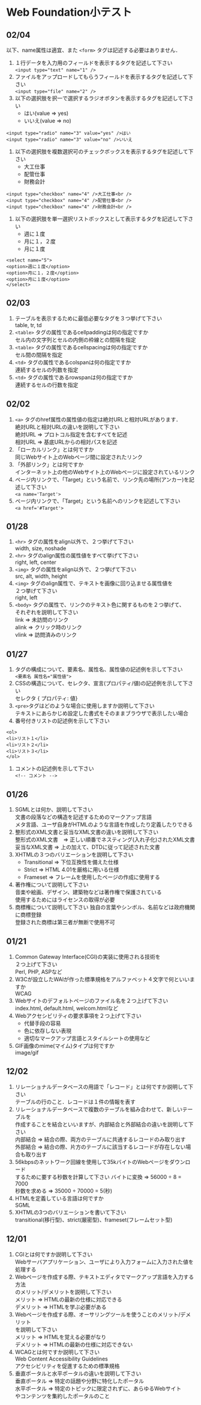 # Web Foundation小テスト

## 02/04
以下、name属性は適宜、また ```<form>``` タグは記述する必要はありません．

1. １行データを入力用のフィールドを表示するタグを記述して下さい  
```<input type="text" name="1" />```
1. ファイルをアップロードしてもらうフィールドを表示するタグを記述して下さい  
```<input type="file" name="2" />```
1. 以下の選択肢を択一で選択するラジオボタンを表示するタグを記述して下さい
	- はい(value => yes)
	- いいえ(value => no)  
```
<input type="radio" name="3" value="yes" />はい
<input type="radio" name="3" value="no" />いいえ
```
1. 以下の選択肢を複数選択可のチェックボックスを表示するタグを記述して下さい
	- 大工仕事
	- 配管仕事
	- 財務会計  
```
<input type="checkbox" name="4" />大工仕事<br />
<input type="checkbox" name="4" />配管仕事<br />
<input type="checkbox" name="4" />財務会計<br />
```
1. 以下の選択肢を単一選択リストボックスとして表示するタグを記述して下さい
	- 週に１度
	- 月に１，２度
	- 月に１度
```
<select name="5">
<option>週に１度</option>
<option>月に１，２度</option>
<option>月に１度</option>
</select>
```

## 02/03

1. テーブルを表示するために最低必要なタグを３つ挙げて下さい  
 table, tr, td
1. ```<table>``` タグの属性であるcellpaddingは何の指定ですか  
セル内の文字列とセルの内側の枠線との間隔を指定
1. ```<table>``` タグの属性であるcellspacingは何の指定ですか  
セル間の間隔を指定
1. ```<td>``` タグの属性であるcolspanは何の指定ですか  
連続するセルの列数を指定
1. ```<td>``` タグの属性であるrowspanは何の指定ですか  
連続するセルの行数を指定

## 02/02

1. ```<a>``` タグのhref属性の属性値の指定は絶対URLと相対URLがあります．  
絶対URLと相対URLの違いを説明して下さい  
絶対URL => プロトコル指定を含むすべてを記述  
相対URL => 基底URLからの相対パスを記述
1. 「ローカルリンク」とは何ですか  
同じWebサイト上のWebページ間に設定されたリンク
1. 「外部リンク」とは何ですか  
インターネット上の他のWebサイト上のWebページに設定されているリンク
1. ページ内リンクで、「Target」という名前で、リンク先の場所(アンカー)を記述して下さい  
```<a name='Target'>```
1. ページ内リンクで、「Target」という名前へのリンクを記述して下さい  
```<a href='#Target'>```

## 01/28

1. ```<hr>``` タグの属性をalign以外で、２つ挙げて下さい  
width, size, noshade
1. ```<hr>``` タグのalign属性の属性値をすべて挙げて下さい  
right, left, center
1. ```<img>``` タグの属性をalign以外で、２つ挙げて下さい  
src, alt, width, height
1. ```<img>``` タグのalign属性で、テキストを画像に回り込ませる属性値を  
２つ挙げて下さい  
right, left
1. ```<body>``` タグの属性で、リンクのテキスト色に関するものを２つ挙げて、  
それぞれを説明して下さい  
link => 未訪問のリンク  
alink => クリック時のリンク  
vlink => 訪問済みのリンク

## 01/27

1. タグの構成について、要素名、属性名、属性値の記述例を示して下さい  
```<要素名 属性名="属性値">```
1. CSSの構造について、セレクタ、宣言(プロパティ/値)の記述例を示して下さい  
セレクタ { プロパティ: 値}
1. ```<pre>```タグはどのような場合に使用しますか説明して下さい  
テキストにあらかじめ設定した書式をそのままブラウザで表示したい場合
1. 番号付きリストの記述例を示して下さい  
```
<ol>
<li>リスト１</li>
<li>リスト２</li>
<li>リスト３</li>
</ol>
```
1. コメントの記述例を示して下さい  
```<!-- コメント -->```

## 01/26

1. SGMLとは何か、説明して下さい  
文書の段落などの構造を記述するためのマークアップ言語  
メタ言語、ユーザ自身がHTMLのような言語を作成したり定義したりできる
1. 整形式のXML文書と妥当なXML文書の違いを説明して下さい  
整形式のXML文書　=> 正しい順番でネスティング(入れ子化)されたXML文書  
妥当なXML文書 => 上の加えて、DTDに従って記述された文書
1. XHTMLの３つのバリエーションを説明して下さい
	- Transitional => 下位互換性を備えた仕様
	- Strict => HTML 4.01を厳格に用いる仕様
	- Frameset => フレームを使用したページの作成に使用する
1. 著作権について説明して下さい  
音楽や絵画、デザイン、建築物などは著作権で保護されている  
使用するためにはライセンスの取得が必要
1. 商標権について説明して下さい
独自の言葉やシンボル、名前などは政府機関に商標登録  
登録された商標は第三者が無断で使用不可

## 01/21

1. Common Gateway Interface(CGI)の実装に使用される技術を  
２つ上げて下さい  
Perl, PHP, ASPなど
1. W3Cが設立したWAIが作った標準規格をアルファベット４文字で何といいますか  
WCAG
1. Webサイトのデフォルトページのファイル名を２つ上げて下さい  
index.html, default.html, welcom.htmlなど
1. Webアクセシビリティの要求事項を２つ上げて下さい  
	- 代替手段の容易
	- 色に依存しない表現
	- 適切なマークアップ言語とスタイルシートの使用など
1. GIF画像のmime(マイム)タイプは何ですか  
image/gif

## 12/02

1. リレーショナルデータベースの用語で「レコード」とは何ですか説明して下さい  
テーブルの行のこと．レコードは１件の情報を表す
1. リレーショナルデータベースで複数のテーブルを組み合わせて、新しいテーブルを  
作成することを結合といいますが、内部結合と外部結合の違いを説明して下さい  
内部結合 => 結合の際、両方のテーブルに共通するレコードのみ取り出す  
外部結合 => 結合の際、片方のテーブルに該当するレコードが存在しない場合も取り出す
1. 56kbpsのネットワーク回線を使用して35kバイトのWebページをダウンロード  
するために要する秒数を計算して下さい
バイトに変換 => 56000 ÷ 8 = 7000  
秒数を求める => 35000 ÷ 70000 = 5(秒)
1. HTMLを定義している言語は何ですか  
SGML
1. XHTMLの3つのバリエーションを書いて下さい  
transitional(移行型)、strict(厳密型)、frameset(フレームセット型)

## 12/01

1. CGIとは何ですか説明して下さい  
Webサーバアプリケーション、ユーザにより入力フォームに入力された値を処理する
1. Webページを作成する際、テキストエディタでマークアップ言語を入力する方法  
のメリット/デメリットを説明して下さい  
メリット => HTMLの最新の仕様に対応できる  
デメリット => HTMLを学ぶ必要がある
1. Webページを作成する際、オーサリングツールを使うことのメリット/デメリット  
を説明して下さい  
メリット => HTMLを覚える必要がなり  
デメリット => HTMLの最新の仕様に対応できない
1. WCAGとは何ですか説明して下さい  
Web Content Accessibility Guidelines  
アクセシビリティを促進するための標準規格
1. 垂直ポータルと水平ポータルの違いを説明して下さい  
垂直ポータル => 特定の話題や分野に特化したポータル  
水平ポータル => 特定のトピックに限定されずに、あらゆるWebサイト  
やコンテンツを集約したポータルのこと